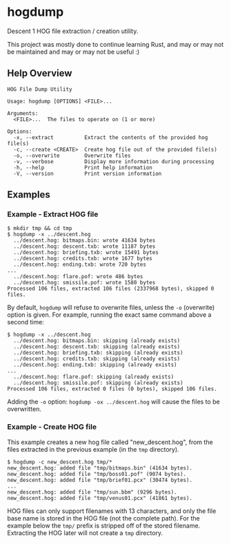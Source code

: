 # hogdump

Descent 1 HOG file extraction / creation utility.

This project was mostly done to continue learning Rust, and may or may not be
maintained and may or may not be useful :)

## Help Overview

```console
HOG File Dump Utility

Usage: hogdump [OPTIONS] <FILE>...

Arguments:
  <FILE>...  The files to operate on (1 or more)

Options:
  -x, --extract          Extract the contents of the provided hog file(s)
  -c, --create <CREATE>  Create hog file out of the provided file(s)
  -o, --overwrite        Overwrite files
  -v, --verbose          Display more information during processing
  -h, --help             Print help information
  -V, --version          Print version information
```

## Examples

### Example - Extract HOG file

```console
$ mkdir tmp && cd tmp
$ hogdump -x ../descent.hog
  ../descent.hog: bitmaps.bin: wrote 41634 bytes
  ../descent.hog: descent.txb: wrote 11187 bytes
  ../descent.hog: briefing.txb: wrote 15491 bytes
  ../descent.hog: credits.txb: wrote 1677 bytes
  ../descent.hog: ending.txb: wrote 720 bytes
...
  ../descent.hog: flare.pof: wrote 486 bytes
  ../descent.hog: smissile.pof: wrote 1580 bytes
Processed 106 files, extracted 106 files (2337968 bytes), skipped 0 files.
```

By default, `hogdump` will refuse to overwrite files, unless the `-o`
(overwrite) option is given. For example, running the exact same command above
a second time:

```console
$ hogdump -x ../descent.hog
  ../descent.hog: bitmaps.bin: skipping (already exists)
  ../descent.hog: descent.txb: skipping (already exists)
  ../descent.hog: briefing.txb: skipping (already exists)
  ../descent.hog: credits.txb: skipping (already exists)
  ../descent.hog: ending.txb: skipping (already exists)
...
  ../descent.hog: flare.pof: skipping (already exists)
  ../descent.hog: smissile.pof: skipping (already exists)
Processed 106 files, extracted 0 files (0 bytes), skipped 106 files.
```

Adding the `-o` option: `hogdump -ox ../descent.hog` will cause the files to be
overwritten.

### Example - Create HOG file

This example creates a new hog file called "new_descent.hog", from the files
extracted in the previous example (in the `tmp` directory).

```console
$ hogdump -c new_descent.hog tmp/*
new_descent.hog: added file "tmp/bitmaps.bin" (41634 bytes).
new_descent.hog: added file "tmp/boss01.pof" (9074 bytes).
new_descent.hog: added file "tmp/brief01.pcx" (30474 bytes).
...
new_descent.hog: added file "tmp/sun.bbm" (9296 bytes).
new_descent.hog: added file "tmp/venus01.pcx" (41861 bytes).
```

HOG files can only support filenames with 13 characters, and only the file
base name is stored in the HOG file (not the complete path). For the example
below the `tmp/` prefix is stripped off of the stored filename. Extracting the
HOG later will not create a `tmp` directory.
